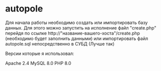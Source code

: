 # autopole

Для начала работы необходимо создать или импортировать базу данных. Для этого можно запустить на исполнение файл "create.php" 
перейдя по ссылке http://"название-вашего-хоста"/create.php (необходимо будет заполнить данными)
или импортировать файл autopole.sql непосредственно в СУБД (Лучше так)

Версии которые я использовал:

Apache 2.4 
MySQL 8.0 
PHP 8.0
